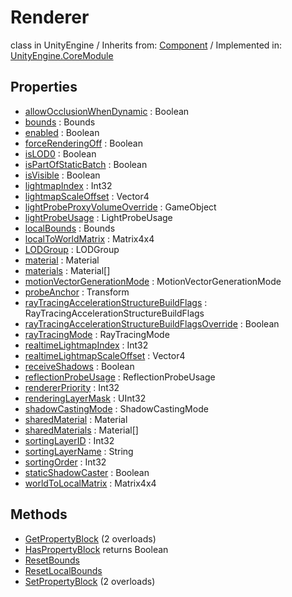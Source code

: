 # Renderer
class in UnityEngine
 / Inherits from: <a href="https://docs.unity3d.com/6000.0/Documentation/ScriptReference/Component.html">Component</a> / Implemented in: <a href="https://docs.unity3d.com/6000.0/Documentation/ScriptReference/UnityEngine.CoreModule.html">UnityEngine.CoreModule</a>

## Properties
- <a href="https://docs.unity3d.com/6000.0/Documentation/ScriptReference/Renderer-allowOcclusionWhenDynamic.html">allowOcclusionWhenDynamic</a> : Boolean
- <a href="https://docs.unity3d.com/6000.0/Documentation/ScriptReference/Renderer-bounds.html">bounds</a> : Bounds
- <a href="https://docs.unity3d.com/6000.0/Documentation/ScriptReference/Renderer-enabled.html">enabled</a> : Boolean
- <a href="https://docs.unity3d.com/6000.0/Documentation/ScriptReference/Renderer-forceRenderingOff.html">forceRenderingOff</a> : Boolean
- <a href="https://docs.unity3d.com/6000.0/Documentation/ScriptReference/Renderer-isLOD0.html">isLOD0</a> : Boolean
- <a href="https://docs.unity3d.com/6000.0/Documentation/ScriptReference/Renderer-isPartOfStaticBatch.html">isPartOfStaticBatch</a> : Boolean
- <a href="https://docs.unity3d.com/6000.0/Documentation/ScriptReference/Renderer-isVisible.html">isVisible</a> : Boolean
- <a href="https://docs.unity3d.com/6000.0/Documentation/ScriptReference/Renderer-lightmapIndex.html">lightmapIndex</a> : Int32
- <a href="https://docs.unity3d.com/6000.0/Documentation/ScriptReference/Renderer-lightmapScaleOffset.html">lightmapScaleOffset</a> : Vector4
- <a href="https://docs.unity3d.com/6000.0/Documentation/ScriptReference/Renderer-lightProbeProxyVolumeOverride.html">lightProbeProxyVolumeOverride</a> : GameObject
- <a href="https://docs.unity3d.com/6000.0/Documentation/ScriptReference/Renderer-lightProbeUsage.html">lightProbeUsage</a> : LightProbeUsage
- <a href="https://docs.unity3d.com/6000.0/Documentation/ScriptReference/Renderer-localBounds.html">localBounds</a> : Bounds
- <a href="https://docs.unity3d.com/6000.0/Documentation/ScriptReference/Renderer-localToWorldMatrix.html">localToWorldMatrix</a> : Matrix4x4
- <a href="https://docs.unity3d.com/6000.0/Documentation/ScriptReference/Renderer-LODGroup.html">LODGroup</a> : LODGroup
- <a href="https://docs.unity3d.com/6000.0/Documentation/ScriptReference/Renderer-material.html">material</a> : Material
- <a href="https://docs.unity3d.com/6000.0/Documentation/ScriptReference/Renderer-materials.html">materials</a> : Material[]
- <a href="https://docs.unity3d.com/6000.0/Documentation/ScriptReference/Renderer-motionVectorGenerationMode.html">motionVectorGenerationMode</a> : MotionVectorGenerationMode
- <a href="https://docs.unity3d.com/6000.0/Documentation/ScriptReference/Renderer-probeAnchor.html">probeAnchor</a> : Transform
- <a href="https://docs.unity3d.com/6000.0/Documentation/ScriptReference/Renderer-rayTracingAccelerationStructureBuildFlags.html">rayTracingAccelerationStructureBuildFlags</a> : RayTracingAccelerationStructureBuildFlags
- <a href="https://docs.unity3d.com/6000.0/Documentation/ScriptReference/Renderer-rayTracingAccelerationStructureBuildFlagsOverride.html">rayTracingAccelerationStructureBuildFlagsOverride</a> : Boolean
- <a href="https://docs.unity3d.com/6000.0/Documentation/ScriptReference/Renderer-rayTracingMode.html">rayTracingMode</a> : RayTracingMode
- <a href="https://docs.unity3d.com/6000.0/Documentation/ScriptReference/Renderer-realtimeLightmapIndex.html">realtimeLightmapIndex</a> : Int32
- <a href="https://docs.unity3d.com/6000.0/Documentation/ScriptReference/Renderer-realtimeLightmapScaleOffset.html">realtimeLightmapScaleOffset</a> : Vector4
- <a href="https://docs.unity3d.com/6000.0/Documentation/ScriptReference/Renderer-receiveShadows.html">receiveShadows</a> : Boolean
- <a href="https://docs.unity3d.com/6000.0/Documentation/ScriptReference/Renderer-reflectionProbeUsage.html">reflectionProbeUsage</a> : ReflectionProbeUsage
- <a href="https://docs.unity3d.com/6000.0/Documentation/ScriptReference/Renderer-rendererPriority.html">rendererPriority</a> : Int32
- <a href="https://docs.unity3d.com/6000.0/Documentation/ScriptReference/Renderer-renderingLayerMask.html">renderingLayerMask</a> : UInt32
- <a href="https://docs.unity3d.com/6000.0/Documentation/ScriptReference/Renderer-shadowCastingMode.html">shadowCastingMode</a> : ShadowCastingMode
- <a href="https://docs.unity3d.com/6000.0/Documentation/ScriptReference/Renderer-sharedMaterial.html">sharedMaterial</a> : Material
- <a href="https://docs.unity3d.com/6000.0/Documentation/ScriptReference/Renderer-sharedMaterials.html">sharedMaterials</a> : Material[]
- <a href="https://docs.unity3d.com/6000.0/Documentation/ScriptReference/Renderer-sortingLayerID.html">sortingLayerID</a> : Int32
- <a href="https://docs.unity3d.com/6000.0/Documentation/ScriptReference/Renderer-sortingLayerName.html">sortingLayerName</a> : String
- <a href="https://docs.unity3d.com/6000.0/Documentation/ScriptReference/Renderer-sortingOrder.html">sortingOrder</a> : Int32
- <a href="https://docs.unity3d.com/6000.0/Documentation/ScriptReference/Renderer-staticShadowCaster.html">staticShadowCaster</a> : Boolean
- <a href="https://docs.unity3d.com/6000.0/Documentation/ScriptReference/Renderer-worldToLocalMatrix.html">worldToLocalMatrix</a> : Matrix4x4

## Methods
- <a href="https://docs.unity3d.com/6000.0/Documentation/ScriptReference/Renderer.GetPropertyBlock.html">GetPropertyBlock</a> (2 overloads)
- <a href="https://docs.unity3d.com/6000.0/Documentation/ScriptReference/Renderer.HasPropertyBlock.html">HasPropertyBlock</a> returns Boolean
- <a href="https://docs.unity3d.com/6000.0/Documentation/ScriptReference/Renderer.ResetBounds.html">ResetBounds</a>
- <a href="https://docs.unity3d.com/6000.0/Documentation/ScriptReference/Renderer.ResetLocalBounds.html">ResetLocalBounds</a>
- <a href="https://docs.unity3d.com/6000.0/Documentation/ScriptReference/Renderer.SetPropertyBlock.html">SetPropertyBlock</a> (2 overloads)
